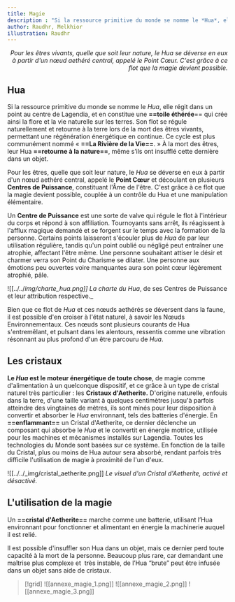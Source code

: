 ```yaml
---
title: Magie
description : "Si la ressource primitive du monde se nomme le *Hua*, elle régit dans un point au centre de Lagendia, et en constitue une toile éthérée qui crée ainsi la flore et la vie naturelle sur les terres. Son flot se régule naturellement et retourne à la terre lors de la mort des êtres vivants, permettant une régénération énergétique en continue. Ce cycle est plus communément nommé « La Rivière de la Vie. »"
author: Raudhr, Melkhior
illustration: Raudhr
---
```


<i style="text-align: right;display:block;">Pour les êtres vivants, quelle que soit leur nature, le Hua se déverse en eux à partir d'un nœud aethéré central, appelé le Point Cœur. C'est grâce à ce flot que la magie devient possible.</i>

## Hua

Si la ressource primitive du monde se nomme le *Hua*, elle régit dans un point au centre de Lagendia, et en constitue une **==toile éthérée**== qui crée ainsi la flore et la vie naturelle sur les terres. Son flot se régule naturellement et retourne à la terre lors de la mort des êtres vivants, permettant une régénération énergétique en continue. Ce cycle est plus communément nommé « **==La Rivière de la Vie==**. »
À la mort des êtres, leur Hua **==retourne à la nature==**, même s’ils ont insufflé cette dernière dans un objet.

Pour les êtres, quelle que soit leur nature, le *Hua* se déverse en eux à partir d'un nœud aethéré central, appelé le **Point Cœur** et découlant en plusieurs **Centres de Puissance**, constituant l'Âme de l'être. C'est grâce à ce flot que la magie devient possible, couplée à un contrôle du Hua et une manipulation élémentaire.

Un **Centre de Puissance** est une sorte de valve qui régule le flot à l'intérieur du corps et répond à son affiliation. Tournoyants sans arrêt, ils réagissent à l'afflux magique demandé et se forgent sur le temps avec la formation de la personne. Certains points laisseront s'écouler plus de *Hua* de par leur utilisation régulière, tandis qu'un point oublié ou négligé peut entraîner une atrophie, affectant l'être même. 
Une personne souhaitant attiser le désir et charmer verra son Point du Charisme se dilater. Une personne aux émotions peu ouvertes voire manquantes aura son point cœur légèrement atrophié, pâle.

![[../../_img/charte_hua.png]]
_La charte du_ Hua_, de ses Centres de Puissance et leur attribution respective._

Bien que ce flot de *Hua* et ces nœuds aethérés se déversent dans la faune, il est possible d'en croiser à l'état naturel, à savoir les Nœuds Environnementaux. Ces nœuds sont plusieurs courants de Hua s'entremêlant, et pulsant dans les alentours, ressentis comme une vibration résonnant au plus profond d'un être parcouru de *Hua*.

## Les cristaux 

**Le *Hua* est le moteur énergétique de toute chose**, de magie comme d'alimentation à un quelconque dispositif, et ce grâce à un type de cristal naturel très particulier : les **Cristaux d'Aetherite.** D'origine naturelle, enfouis dans la terre, d'une taille variant à quelques centimètres jusqu'à parfois atteindre des vingtaines de mètres, ils sont minés pour leur disposition à convertir et absorber le *Hua* environnant, tels des batteries d'énergie. En **==enflammant==** un Cristal d'Aetherite, ce dernier déclenche un composant qui absorbe le *Hua* et le convertit en énergie motrice, utilisée pour les machines et mécanismes installés sur Lagendia. Toutes les technologies du Monde sont basées sur ce système. 
En fonction de la taille du Cristal, plus ou moins de Hua autour sera absorbé, rendant parfois très difficile l'utilisation de magie à proximité de l'un d'eux.

![[../../_img/cristal_aetherite.png]]
*Le visuel d'un Cristal d'Aetherite, activé et désactivé.*

## L'utilisation de la magie

Un **==cristal d'Aetherite==** marche comme une batterie, utilisant l’Hua environnant pour fonctionner et alimentant en énergie la machinerie auquel il est relié.

Il est possible d'insuffler son Hua dans un objet, mais ce dernier perd toute capacité à la mort de la personne. Beaucoup plus rare, car demandant une maîtrise plus complexe et  très instable, de l’Hua “brute” peut être infusée dans un objet sans aide de cristaux.

> [!grid]
> ![[annexe_magie_1.png]] ![[annexe_magie_2.png]] ![[annexe_magie_3.png]]